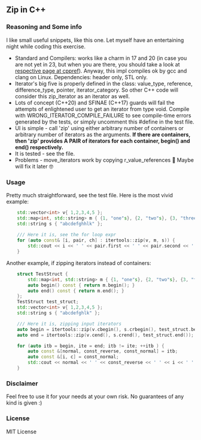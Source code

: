 ## Zip in C++
### Reasoning and Some info
I like small useful snippets, like this one. Let myself have an entertaining night while coding this exercise.
- Standard and Compilers: works like a charm in 17 and 20 (in case you are not yet in 23, but when you are there, you should take a look at [respective page at cppref](https://en.cppreference.com/w/cpp/ranges/zip_view)). Anyway, this impl compiles ok by gcc and clang on Linux. Dependencies: header only, STL only.
- Iterator's big five is properly defined in the class: value_type, reference, difference_type, pointer, iterator_category. So other C++ code will consider this zip_iterator as an iterator as well.
- Lots of concept (C++20) and SFINAE (C++17) guards will fail the attempts of enlightened user to get an iterator from type void. Compile with WRONG_ITERATOR_COMPILE_FAILURE to see compile-time errors generated by the tests, or simply uncomment this #define in the test file.
- UI is simple - call 'zip' using either arbitrary number of containers or arbitrary number of iterators as the arguments. **If there are containers, then 'zip' provides A PAIR of iterators for each container, begin() and end() respectively.**
- It is tested - see the file.
- Problems - move_iterators work by copying r_value_references :see_no_evil: Maybe will fix it later :nerd_face:

### Usage
Pretty much straightforward, see the test file. Here is the most vivid example:
```c++
	std::vector<int> v{ 1,2,3,4,5 };
	std::map<int, std::string> m { {1, "one"s}, {2, "two"s}, {3, "three"s}, };
	std::string s { "abcdefghhlk" };
	
	/// Here it is, see the for loop expr
	for (auto const& [i, pair, ch] : itertools::zip(v, m, s)) {
		std::cout << i << ' ' << pair.first << ' ' << pair.second << ' ' << ch << '\n';
	}
```

Another example, if zipping iterators instead of containers:

```c++
	struct TestStruct {
		std::map<int, std::string> m { {1, "one"s}, {2, "two"s}, {3, "three"s}, };
		auto begin() const { return m.begin(); }
		auto end() const { return m.end(); }
	};
	TestStruct test_struct;
	std::vector<int> v{ 1,2,3,4,5 };
	std::string s { "abcdefghlk" };

	/// Here it is, zipping input iterators
	auto begin = itertools::zip(v.cbegin(), s.crbegin(), test_struct.begin());
	auto end = itertools::zip(v.cend(), s.crend(), test_struct.end());

	for (auto itb = begin, ite = end; itb != ite; ++itb ) {
		auto const &[normal, const_reverse, const_normal] = itb;
		auto const &[i, c] = const_normal;
		std::cout << normal << ' ' << const_reverse << ' ' << i << ' ' << c << '\n';
	}

```

### Disclaimer 
Feel free to use it for your needs at your own risk. No guarantees of any kind is given :)

### License
MIT License
